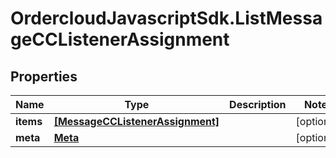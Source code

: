 # OrdercloudJavascriptSdk.ListMessageCCListenerAssignment

## Properties
Name | Type | Description | Notes
------------ | ------------- | ------------- | -------------
**items** | [**[MessageCCListenerAssignment]**](MessageCCListenerAssignment.md) |  | [optional] 
**meta** | [**Meta**](Meta.md) |  | [optional] 


